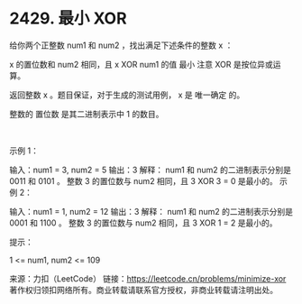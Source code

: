 # 2429. 最小 XOR

给你两个正整数 num1 和 num2 ，找出满足下述条件的整数 x ：

x 的置位数和 num2 相同，且
x XOR num1 的值 最小
注意 XOR 是按位异或运算。

返回整数 x 。题目保证，对于生成的测试用例， x 是 唯一确定 的。

整数的 置位数 是其二进制表示中 1 的数目。

 

示例 1：

输入：num1 = 3, num2 = 5
输出：3
解释：
num1 和 num2 的二进制表示分别是 0011 和 0101 。
整数 3 的置位数与 num2 相同，且 3 XOR 3 = 0 是最小的。
示例 2：

输入：num1 = 1, num2 = 12
输出：3
解释：
num1 和 num2 的二进制表示分别是 0001 和 1100 。
整数 3 的置位数与 num2 相同，且 3 XOR 1 = 2 是最小的。
 

提示：

1 <= num1, num2 <= 109

来源：力扣（LeetCode）
链接：https://leetcode.cn/problems/minimize-xor
著作权归领扣网络所有。商业转载请联系官方授权，非商业转载请注明出处。